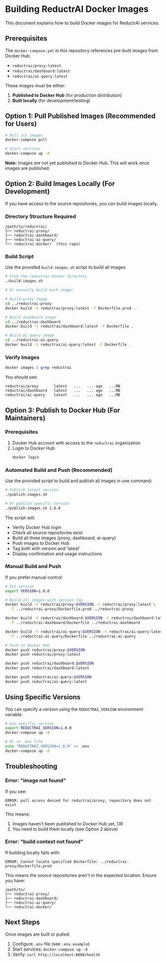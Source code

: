 # Building ReductrAI Docker Images

This document explains how to build Docker images for ReductrAI services.

## Prerequisites

The `docker-compose.yml` in this repository references pre-built images from Docker Hub:
- `reductrai/proxy:latest`
- `reductrai/dashboard:latest`
- `reductrai/ai-query:latest`

These images must be either:
1. **Published to Docker Hub** (for production distribution)
2. **Built locally** (for development/testing)

## Option 1: Pull Published Images (Recommended for Users)

```bash
# Pull all images
docker-compose pull

# Start services
docker-compose up -d
```

**Note:** Images are not yet published to Docker Hub. This will work once images are published.

## Option 2: Build Images Locally (For Development)

If you have access to the source repositories, you can build images locally.

### Directory Structure Required

```
/path/to/reductrai/
├── reductrai-proxy/
├── reductrai-dashboard/
├── reductrai-ai-query/
└── reductrai-docker/  (this repo)
```

### Build Script

Use the provided `build-images.sh` script to build all images:

```bash
# From the reductrai-docker directory
./build-images.sh

# Or manually build each image:

# Build proxy image
cd ../reductrai-proxy
docker build -t reductrai/proxy:latest -f Dockerfile.prod .

# Build dashboard image
cd ../reductrai-dashboard
docker build -t reductrai/dashboard:latest -f Dockerfile .

# Build AI query image
cd ../reductrai-ai-query
docker build -t reductrai/ai-query:latest -f Dockerfile .
```

### Verify Images

```bash
docker images | grep reductrai
```

You should see:
```
reductrai/proxy       latest   ...   ... ago   ...MB
reductrai/dashboard   latest   ...   ... ago   ...MB
reductrai/ai-query    latest   ...   ... ago   ...MB
```

## Option 3: Publish to Docker Hub (For Maintainers)

### Prerequisites

1. Docker Hub account with access to the `reductrai` organization
2. Login to Docker Hub:
   ```bash
   docker login
   ```

### Automated Build and Push (Recommended)

Use the provided script to build and publish all images in one command:

```bash
# Publish latest version
./publish-images.sh

# Or publish specific version
./publish-images.sh 1.0.0
```

The script will:
- Verify Docker Hub login
- Check all source repositories exist
- Build all three images (proxy, dashboard, ai-query)
- Push images to Docker Hub
- Tag both with version and 'latest'
- Display confirmation and usage instructions

### Manual Build and Push

If you prefer manual control:

```bash
# Set version
export VERSION=1.0.0

# Build all images with version tag
docker build -t reductrai/proxy:$VERSION -t reductrai/proxy:latest \
  -f ../reductrai-proxy/Dockerfile.prod ../reductrai-proxy

docker build -t reductrai/dashboard:$VERSION -t reductrai/dashboard:latest \
  -f ../reductrai-dashboard/Dockerfile ../reductrai-dashboard

docker build -t reductrai/ai-query:$VERSION -t reductrai/ai-query:latest \
  -f ../reductrai-ai-query/Dockerfile ../reductrai-ai-query

# Push to Docker Hub
docker push reductrai/proxy:$VERSION
docker push reductrai/proxy:latest

docker push reductrai/dashboard:$VERSION
docker push reductrai/dashboard:latest

docker push reductrai/ai-query:$VERSION
docker push reductrai/ai-query:latest
```

## Using Specific Versions

You can specify a version using the `REDUCTRAI_VERSION` environment variable:

```bash
# Use specific version
export REDUCTRAI_VERSION=1.0.0
docker-compose up -d

# Or in .env file
echo "REDUCTRAI_VERSION=1.0.0" >> .env
docker-compose up -d
```

## Troubleshooting

### Error: "image not found"

If you see:
```
ERROR: pull access denied for reductrai/proxy, repository does not exist
```

This means:
1. Images haven't been published to Docker Hub yet, OR
2. You need to build them locally (see Option 2 above)

### Error: "build context not found"

If building locally fails with:
```
ERROR: Cannot locate specified Dockerfile: ../reductrai-proxy/Dockerfile.prod
```

This means the source repositories aren't in the expected location. Ensure you have:
```
/path/to/
├── reductrai-proxy/
├── reductrai-dashboard/
├── reductrai-ai-query/
└── reductrai-docker/
```

## Next Steps

Once images are built or pulled:
1. Configure `.env` file (see `.env.example`)
2. Start services: `docker-compose up -d`
3. Verify: `curl http://localhost:8080/health`
